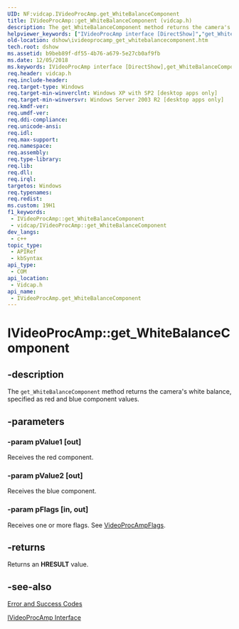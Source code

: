 ```yaml
---
UID: NF:vidcap.IVideoProcAmp.get_WhiteBalanceComponent
title: IVideoProcAmp::get_WhiteBalanceComponent (vidcap.h)
description: The get_WhiteBalanceComponent method returns the camera's white balance, specified as red and blue component values.
helpviewer_keywords: ["IVideoProcAmp interface [DirectShow]","get_WhiteBalanceComponent method","IVideoProcAmp.get_WhiteBalanceComponent","IVideoProcAmp::get_WhiteBalanceComponent","IVideoProcAmpget_WhiteBalanceComponent","dshow.ivideoprocamp_get_whitebalancecomponent","get_WhiteBalanceComponent","get_WhiteBalanceComponent method [DirectShow]","get_WhiteBalanceComponent method [DirectShow]","IVideoProcAmp interface","vidcap/IVideoProcAmp::get_WhiteBalanceComponent"]
old-location: dshow\ivideoprocamp_get_whitebalancecomponent.htm
tech.root: dshow
ms.assetid: b9beb89f-df55-4b76-a679-5e27cb0af9fb
ms.date: 12/05/2018
ms.keywords: IVideoProcAmp interface [DirectShow],get_WhiteBalanceComponent method, IVideoProcAmp.get_WhiteBalanceComponent, IVideoProcAmp::get_WhiteBalanceComponent, IVideoProcAmpget_WhiteBalanceComponent, dshow.ivideoprocamp_get_whitebalancecomponent, get_WhiteBalanceComponent, get_WhiteBalanceComponent method [DirectShow], get_WhiteBalanceComponent method [DirectShow],IVideoProcAmp interface, vidcap/IVideoProcAmp::get_WhiteBalanceComponent
req.header: vidcap.h
req.include-header: 
req.target-type: Windows
req.target-min-winverclnt: Windows XP with SP2 [desktop apps only]
req.target-min-winversvr: Windows Server 2003 R2 [desktop apps only]
req.kmdf-ver: 
req.umdf-ver: 
req.ddi-compliance: 
req.unicode-ansi: 
req.idl: 
req.max-support: 
req.namespace: 
req.assembly: 
req.type-library: 
req.lib: 
req.dll: 
req.irql: 
targetos: Windows
req.typenames: 
req.redist: 
ms.custom: 19H1
f1_keywords:
 - IVideoProcAmp::get_WhiteBalanceComponent
 - vidcap/IVideoProcAmp::get_WhiteBalanceComponent
dev_langs:
 - c++
topic_type:
 - APIRef
 - kbSyntax
api_type:
 - COM
api_location:
 - Vidcap.h
api_name:
 - IVideoProcAmp.get_WhiteBalanceComponent
---
```


# IVideoProcAmp::get_WhiteBalanceComponent


## -description

The <code>get_WhiteBalanceComponent</code> method returns the camera's white balance, specified as red and blue component values.

## -parameters

### -param pValue1 [out]

Receives the red component.

### -param pValue2 [out]

Receives the blue component.

### -param pFlags [in, out]

Receives one or more flags. See <a href="https://docs.microsoft.com/previous-versions/windows/desktop/api/strmif/ne-strmif-videoprocampflags">VideoProcAmpFlags</a>.

## -returns

Returns an <b>HRESULT</b> value.

## -see-also

<a href="https://docs.microsoft.com/windows/desktop/DirectShow/error-and-success-codes">Error and Success Codes</a>



<a href="https://docs.microsoft.com/windows/desktop/api/vidcap/nn-vidcap-ivideoprocamp">IVideoProcAmp Interface</a>

